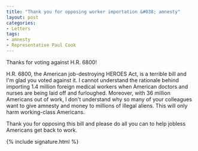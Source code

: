 ```yaml
---
title: "Thank you for opposing worker importation &#038; amnesty"
layout: post
categories:
- Letters
tags:
- amnesty
- Representative Paul Cook
---
```


Thanks for voting against H.R. 6800!

H.R. 6800, the American job-destroying HEROES Act, is a terrible bill and I'm glad you voted against it. I cannot understand the rationale behind importing 1.4 million foreign medical workers when American doctors and nurses are being laid off and furloughed. Moreover, with 36 million Americans out of work, I don't understand why so many of your colleagues want to give amnesty and money to millions of illegal aliens. This will only harm working-class Americans.

Thank you for opposing this bill and please do all you can to help jobless Americans get back to work.

{% include signature.html %}
